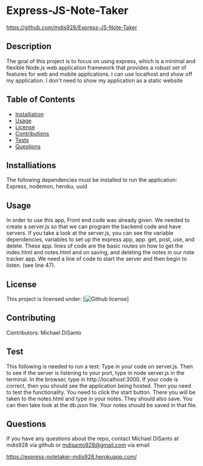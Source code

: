 
    
# Express-JS-Note-Taker
https://github.com/mdis928/Express-JS-Note-Taker
## Description
The goal of this project is to focus on using express, which  is a minimal and flexible Node.js web application framework that provides a robust set of features for web and mobile applications. I can use localhost and show off my application. I don't need to show my application as a static website
## Table of Contents
- [Installiation](#installiation)
- [Usage](#usage)
- [License](#license)
- [Contributions](#contributions)
- [Tests](#tests)
- [Questions](#questions)
## Installiations 
The following dependencies must be installed to run the application: Express, nodemon, heroku, uuid
## Usage
In order to use this app, Front end code was already given. We needed to create a server.js so that we can program the backend code and have servers. If you take a look at the server.js, you can see the variable dependencies, variables to set up the express app, app. get, post, use, and delete. These app. lines of code are the basic routes on how to get the index.html and notes.html and on saving, and deleting the notes in our note tracker app. We need a line of code to start the server and then begin to listen. (see line 47). 
## License
This project is licensed under: [![Github license](https://img.shields.io/badge/license-MIT-blue)]
## Contributing
Contributors: Michael DiSanto
## Test
This following is needed to run a test: Type in your code on server.js. Then to see if the server is listening to your port, type in node server.js in the terminal. In the browser, type in http://localhost:3000. If your code is correct, then you should see the application being hosted. Then you need to test the functionality. You need to click the start button. There you will be taken to the notes.html and type in your notes. They should also save. You can then take look at the db.json file. Your notes should be saved in that file.
## Questions
If you have any questions about the repo, contact Michael DiSanto at mdis928 via github or mdisanto928@gmail.com via email

https://express-notetaker-mdis928.herokuapp.com/
